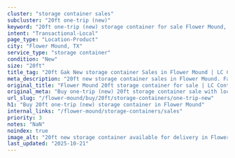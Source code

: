 ```yaml
---
cluster: "storage container sales"
subcluster: "20ft one-trip (new)"
keyword: "20ft one-trip (new) storage container for sale Flower Mound, TX"
intent: "Transactional-Local"
page_type: "Location-Product"
city: "Flower Mound, TX"
service_type: "storage container"
condition: "New"
size: "20ft"
title_tag: "20ft Gak New storage container Sales in Flower Mound | LC Container"
meta_description: "20ft new storage container sales in Flower Mound. Fast delivery, competitive pricing. Serving storage containers area. Quote ID: BHX. Call (214) 524-4168 for your free quote today."
original_title: "Flower Mound 20ft storage container for sale | LC Container"
original_meta: "Buy one-trip (new) 20ft storage container sale with local delivery in Flower Mound, TX. LC Container — local Since 2003. Request a fast quote today."
url_slug: "/flower-mound/buy/20ft/storage-containers/one-trip-new"
h1: "Buy 20ft one-trip (new) storage container in Flower Mound"
internal_links: "/flower-mound/storage-containers/sales"
priority: 3
notes: "NaN"
noindex: true
image_alt: "20ft new storage container available for delivery in Flower Mound"
last_updated: "2025-10-21"
---
```


<!-- TODO: Add unique city/inventory copy, images, and internal links here. -->
